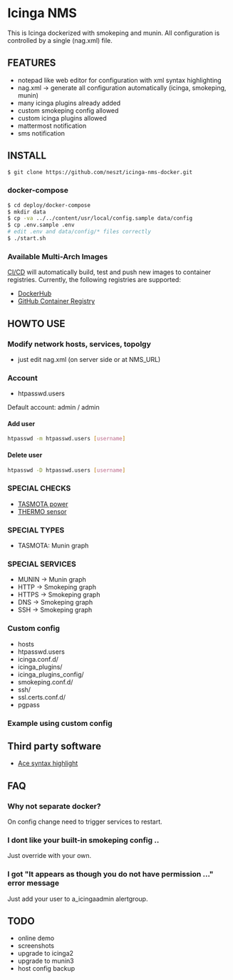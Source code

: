 # Icinga NMS

This is Icinga dockerized with smokeping and munin. All configuration is controlled by a single (nag.xml) file.

## FEATURES

 * notepad like web editor for configuration with xml syntax highlighting
 * nag.xml -> generate all configuration automatically (icinga, smokeping, munin)
 * many icinga plugins already added
 * custom smokeping config allowed
 * custom icinga plugins allowed
 * mattermost notification
 * sms notification

## INSTALL
```bash
$ git clone https://github.com/neszt/icinga-nms-docker.git
```

### docker-compose
```bash
$ cd deploy/docker-compose
$ mkdir data
$ cp -va ../../content/usr/local/config.sample data/config
$ cp .env.sample .env
# edit .env and data/config/* files correctly
$ ./start.sh
```

### Available Multi-Arch Images

[CI/CD](https://github.com/neszt/icinga-nms-docker/actions) will automatically build, test and push new images to container registries. Currently, the following registries are supported:

- [DockerHub](https://hub.docker.com/r/neszt/icinga-nms-docker)
- [GitHub Container Registry](https://github.com/users/neszt/packages/container/package/icinga-nms-docker)

## HOWTO USE

### Modify network hosts, services, topolgy
* just edit nag.xml (on server side or at NMS\_URL)

### Account
* htpasswd.users

Default account: admin / admin

#### Add user
```bash
htpasswd -m htpasswd.users [username]
```

#### Delete user
```bash
htpasswd -D htpasswd.users [username]
```

### SPECIAL CHECKS
* [TASMOTA power](https://github.com/arendst/Tasmota)
* [THERMO sensor](https://github.com/rkojedzinszky/thermo-center)

### SPECIAL TYPES
* TASMOTA: Munin graph

### SPECIAL SERVICES
* MUNIN -> Munin graph
* HTTP -> Smokeping graph
* HTTPS -> Smokeping graph
* DNS -> Smokeping graph
* SSH -> Smokeping graph

### Custom config
* hosts
* htpasswd.users
* icinga.conf.d/
* icinga\_plugins/
* icinga\_plugins\_config/
* smokeping.conf.d/
* ssh/
* ssl.certs.conf.d/
* pgpass

### Example using custom config

## Third party software
* [Ace syntax highlight](https://github.com/ajaxorg/ace)

## FAQ

### Why not separate docker?

On config change need to trigger services to restart.

### I dont like your built-in smokeping config ..

Just override with your own.

### I got "It appears as though you do not have permission ..." error message

Just add your user to a\_icingaadmin alertgroup.

## TODO
* online demo
* screenshots
* upgrade to icinga2
* upgrade to munin3
* host config backup
